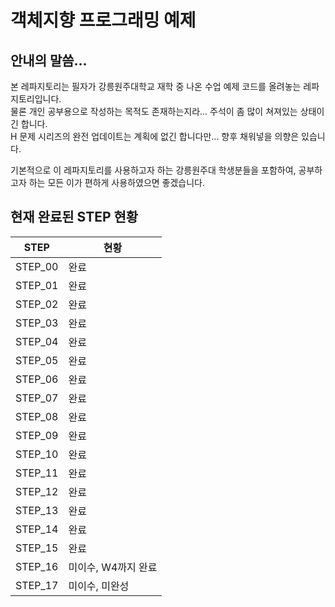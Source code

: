 # 객체지향 프로그래밍 예제
## 안내의 말씀...
본 레파지토리는 필자가 강릉원주대학교 재학 중 나온 수업 예제 코드를 올려놓는 레파지토리입니다.    
물론 개인 공부용으로 작성하는 목적도 존재하는지라... 주석이 좀 많이 쳐져있는 상태이긴 합니다.    
H 문제 시리즈의 완전 업데이트는 계획에 없긴 합니다만... 향후 채워넣을 의향은 있습니다.      

기본적으로 이 레파지토리를 사용하고자 하는 강릉원주대 학생분들을 포함하여, 공부하고자 하는 모든 이가 편하게 사용하였으면 좋겠습니다.    

## 현재 완료된 STEP 현황
| STEP | 현황 |
| ---- | --- |
| STEP_00 | 완료 |
| STEP_01 | 완료 |
| STEP_02 | 완료 |
| STEP_03 | 완료 |
| STEP_04 | 완료 |
| STEP_05 | 완료 |
| STEP_06 | 완료 |
| STEP_07 | 완료 |
| STEP_08 | 완료 |
| STEP_09 | 완료 |
| STEP_10 | 완료 |
| STEP_11 | 완료 |
| STEP_12 | 완료 |
| STEP_13 | 완료 |
| STEP_14 | 완료 |
| STEP_15 | 완료 |
| STEP_16 | 미이수, W4까지 완료 |
| STEP_17 | 미이수, 미완성 |